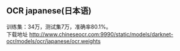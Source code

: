 ## OCR japanese(日本语)
训练集：34万，测试集7万，准确率80.1%。    
下载地址 http://www.chineseocr.com:9990/static/models/darknet-ocr/models/ocr/japanese/ocr.weights 

